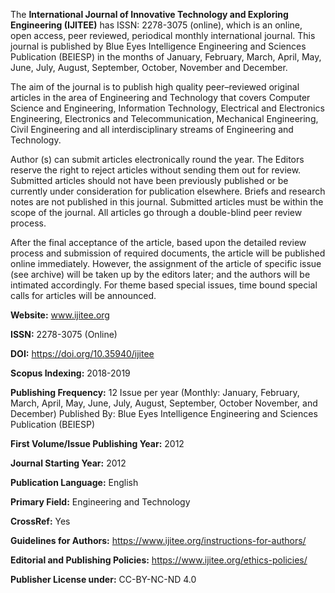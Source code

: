 The **International Journal of Innovative Technology and Exploring Engineering (IJITEE)** has ISSN: 2278-3075 (online), which is an online, open access, peer reviewed, periodical monthly international journal. This journal is published by Blue Eyes Intelligence Engineering and Sciences Publication (BEIESP) in the months of January, February, March, April, May, June, July, August, September, October, November and December.

The aim of the journal is to publish high quality peer–reviewed original articles in the area of Engineering and Technology that covers Computer Science and Engineering, Information Technology, Electrical and Electronics Engineering, Electronics and Telecommunication, Mechanical Engineering, Civil Engineering and all interdisciplinary streams of Engineering and Technology. 

Author (s) can submit articles electronically round the year. The Editors reserve the right to reject articles without sending them out for review. Submitted articles should not have been previously published or be currently under consideration for publication elsewhere. Briefs and research notes are not published in this journal. Submitted articles must be within the scope of the journal. All articles go through a double-blind peer review process. 

After the final acceptance of the article, based upon the detailed review process and submission of required documents, the article will be published online immediately. However, the assignment of the article of specific issue (see archive) will be taken up by the editors later; and the authors will be intimated accordingly. For theme based special issues, time bound special calls for articles will be announced. 

**Website:** www.ijitee.org

**ISSN:** 2278-3075 (Online)

**DOI:** https://doi.org/10.35940/ijitee

**Scopus Indexing:** 2018-2019

**Publishing Frequency:** 12 Issue per year (Monthly: January, February, March, April, May, June, July, August, September, October November, and December)
Published By: Blue Eyes Intelligence Engineering and Sciences Publication (BEIESP)

**First Volume/Issue Publishing Year:** 2012

**Journal Starting Year:** 2012

**Publication Language:** English

**Primary Field:** Engineering and Technology

**CrossRef:** Yes

**Guidelines for Authors:** https://www.ijitee.org/instructions-for-authors/

**Editorial and Publishing Policies:** https://www.ijitee.org/ethics-policies/

**Publisher License under:** CC-BY-NC-ND 4.0

